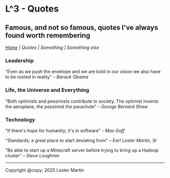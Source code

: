 # L^3 - Quotes
## Famous, and not so famous, quotes I've always found worth remembering
*[Home](./README.md) | Quotes | Something | Something else*

### Leadership

“Even as we push the envelope and we are bold in our vision we also have to be rooted in reality" *– Barack Obama*

### Life, the Universe and Everything

"Both optimists and pessimists contribute to society.  The optimist invents the aeroplane, the pessimist the parachute" *– George Bernard Shaw*

### Technology

"If there's hope for humanity; it's in software"  *- Max Goff*

"Standards; a great place to start deviating from"  *– Earl Lester Martin, Sr*

"Be able to start up a Minecraft server before trying to bring up a Hadoop cluster"  *– Steve Loughran*

---
Copyright @copy; 2025 Lester Martin
